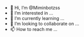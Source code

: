 - 👋 Hi, I’m @Miminbotzss
- 👀 I’m interested in ...
- 🌱 I’m currently learning ...
- 💞️ I’m looking to collaborate on ...
- 📫 How to reach me ...

<!---
Miminbotzss/Miminbotzss is a ✨ special ✨ repository because its `README.md` (this file) appears on your GitHub profile.
You can click the Preview link to take a look at your changes.
--->
